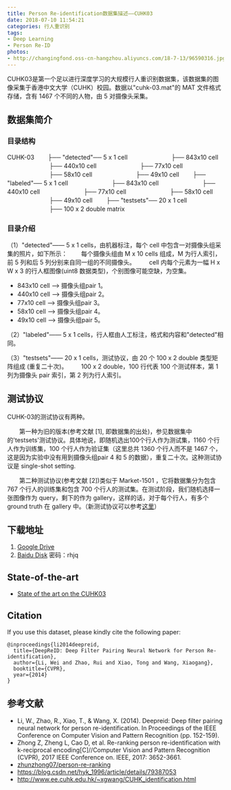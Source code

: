 ```yaml
---
title: Person Re-identification数据集描述——CUHK03
date: 2018-07-10 11:54:21
categories: 行人重识别
tags:
- Deep Learning
- Person Re-ID
photos:
- http://changingfond.oss-cn-hangzhou.aliyuncs.com/18-7-13/96590316.jpg
---
```


CUHK03是第一个足以进行深度学习的大规模行人重识别数据集，该数据集的图像采集于香港中文大学（CUHK）校园。数据以"cuhk-03.mat"的 MAT 文件格式存储，含有 1467 个不同的人物，由 5 对摄像头采集。

<!--more-->

## 数据集简介

### 目录结构

CUHK-03
　　├── "detected"── 5 x 1 cell
　　　　　　　├── 843x10 cell
　　　　　　　├── 440x10 cell
　　　　　　　├── 77x10 cell
　　　　　　　├── 58x10 cell
　　　　　　　├── 49x10 cell
　　├── "labeled"── 5 x 1 cell
　　　　　　　├── 843x10 cell
　　　　　　　├── 440x10 cell
　　　　　　　├── 77x10 cell
　　　　　　　├── 58x10 cell
　　　　　　　├── 49x10 cell
　　├── "testsets"── 20 x 1 cell
　　　　　　　├── 100 x 2 double matrix

### 目录介绍

（1）"detected"—— 5 x 1 cells，由机器标注，每个 cell 中包含一对摄像头组采集的照片，如下所示：
　　每个摄像头组由 M x 10 cells 组成，M 为行人索引，前 5 列和后 5 列分别来自同一组的不同摄像头。
　　cell 内每个元素为一幅 H x W x 3 的行人框图像(uint8 数据类型)，个别图像可能空缺，为空集。
  - 843x10 cell ——> 摄像头组pair 1。
  - 440x10 cell ——> 摄像头组pair 2。
  - 77x10 cell ——> 摄像头组pair 3。
  - 58x10 cell ——> 摄像头组pair 4。
  - 49x10 cell ——> 摄像头组pair 5。

（2）"labeled"—— 5 x 1 cells，行人框由人工标注，格式和内容和"detected"相同。

（3）"testsets"—— 20 x 1 cells，测试协议，由 20 个 100 x 2 double 类型矩阵组成 (重复二十次)。
　　100 x 2 double，100 行代表 100 个测试样本，第 1 列为摄像头 pair 索引，第 2 列为行人索引。

## 测试协议

CUHK-03的测试协议有两种。

　　第一种为旧的版本(参考文献 [1], 即数据集的出处)，参见数据集中的'testsets'测试协议。具体地说，即随机选出100个行人作为测试集，1160 个行人作为训练集，100 个行人作为验证集（这里总共 1360 个行人而不是 1467 个，这是因为实验中没有用到摄像头组pair 4 和 5 的数据），重复二十次。这种测试协议是 single-shot setting.

　　第二种测试协议(参考文献 [2])类似于 Market-1501 ，它将数据集分为包含 767 个行人的训练集和包含 700 个行人的测试集。在测试阶段，我们随机选择一张图像作为 query，剩下的作为 gallery，这样的话，对于每个行人，有多个 ground truth 在 gallery 中。（新测试协议可以参考[这里](https://github.com/zhunzhong07/person-re-ranking)）

## 下载地址

1. [Google Drive](https://drive.google.com/file/d/0BxJeH3p7Ln48djNVVVJtUXh6bXc/edit?usp=sharing)
2. [Baidu Disk](http://pan.baidu.com/s/1mgklxSc) 密码：rhjq

## State-of-the-art

- [State of the art on the CUHK03](https://github.com/zhunzhong07/person-re-ranking/tree/master/CUHK03-NP)

## Citation

If you use this dataset, please kindly cite the following paper:
```
@inproceedings{li2014deepreid,
  title={DeepReID: Deep Filter Pairing Neural Network for Person Re-identification},
  author={Li, Wei and Zhao, Rui and Xiao, Tong and Wang, Xiaogang},
  booktitle={CVPR},
  year={2014}
}
```

## 参考文献

- Li, W., Zhao, R., Xiao, T., & Wang, X. (2014). Deepreid: Deep filter pairing neural network for person re-identification. In Proceedings of the IEEE Conference on Computer Vision and Pattern Recognition (pp. 152-159).
- Zhong Z, Zheng L, Cao D, et al. Re-ranking person re-identification with k-reciprocal encoding[C]//Computer Vision and Pattern Recognition (CVPR), 2017 IEEE Conference on. IEEE, 2017: 3652-3661.
- [zhunzhong07/person-re-ranking](https://github.com/zhunzhong07/person-re-ranking)
- https://blog.csdn.net/hyk_1996/article/details/79387053
- http://www.ee.cuhk.edu.hk/~xgwang/CUHK_identification.html
